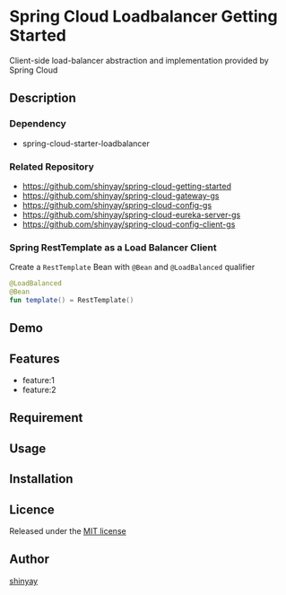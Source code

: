 # Spring Cloud Loadbalancer Getting Started

Client-side load-balancer abstraction and implementation provided by Spring Cloud

## Description
### Dependency
- spring-cloud-starter-loadbalancer

### Related Repository

- https://github.com/shinyay/spring-cloud-getting-started
- https://github.com/shinyay/spring-cloud-gateway-gs
- https://github.com/shinyay/spring-cloud-config-gs
- https://github.com/shinyay/spring-cloud-eureka-server-gs
- https://github.com/shinyay/spring-cloud-config-client-gs

### Spring RestTemplate as a Load Balancer Client
Create a `RestTemplate` Bean with `@Bean` and `@LoadBalanced` qualifier

```kotlin
@LoadBalanced
@Bean
fun template() = RestTemplate()
```
## Demo

## Features

- feature:1
- feature:2

## Requirement

## Usage

## Installation

## Licence

Released under the [MIT license](https://gist.githubusercontent.com/shinyay/56e54ee4c0e22db8211e05e70a63247e/raw/34c6fdd50d54aa8e23560c296424aeb61599aa71/LICENSE)

## Author

[shinyay](https://github.com/shinyay)
